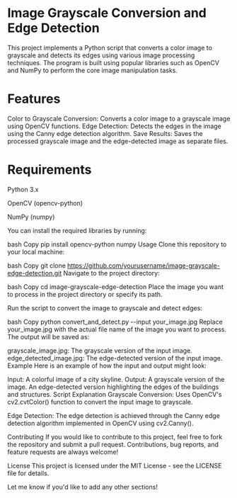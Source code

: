 # Image Grayscale Conversion and Edge Detection
This project implements a Python script that converts a color image to grayscale and detects its edges using various image processing techniques. The program is built using popular libraries such as OpenCV and NumPy to perform the core image manipulation tasks.

# Features
Color to Grayscale Conversion: Converts a color image to a grayscale image using OpenCV functions.
Edge Detection: Detects the edges in the image using the Canny edge detection algorithm.
Save Results: Saves the processed grayscale image and the edge-detected image as separate files.
# Requirements
Python 3.x

OpenCV (opencv-python)

NumPy (numpy)


You can install the required libraries by running:

bash
Copy
pip install opencv-python numpy
Usage
Clone this repository to your local machine:

bash
Copy
git clone https://github.com/yourusername/image-grayscale-edge-detection.git
Navigate to the project directory:

bash
Copy
cd image-grayscale-edge-detection
Place the image you want to process in the project directory or specify its path.

Run the script to convert the image to grayscale and detect edges:

bash
Copy
python convert_and_detect.py --input your_image.jpg
Replace your_image.jpg with the actual file name of the image you want to process.
The output will be saved as:

grayscale_image.jpg: The grayscale version of the input image.
edge_detected_image.jpg: The edge-detected version of the input image.
Example
Here is an example of how the input and output might look:

Input:
A colorful image of a city skyline.
Output:
A grayscale version of the image.
An edge-detected version highlighting the edges of the buildings and structures.
Script Explanation
Grayscale Conversion: Uses OpenCV's cv2.cvtColor() function to convert the input image to grayscale.

Edge Detection: The edge detection is achieved through the Canny edge detection algorithm implemented in OpenCV using cv2.Canny().

Contributing
If you would like to contribute to this project, feel free to fork the repository and submit a pull request. Contributions, bug reports, and feature requests are always welcome!

License
This project is licensed under the MIT License - see the LICENSE file for details.

Let me know if you'd like to add any other sections!
